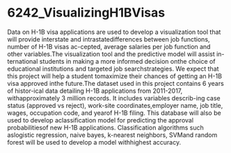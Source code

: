 # 6242_VisualizingH1BVisas

Data on H-1B visa applications are used to develop a visualization tool that will provide interstate and intrastatedifferences between job functions, number of H-1B visas ac-cepted, average salaries per job function and other variables.The visualization tool and the predictive model will assist in-ternational students in making a more informed decision onthe choice of educational institutions and targeted job searchstrategies. We expect that this project will help a student tomaximize their chances of getting an H-1B visa approved inthe future.The dataset used in this project contains 6 years of histor-ical data detailing H-1B applications from 2011-2017, withapproximately 3 million records. It includes variables describ-ing case status (approved vs reject), work-site coordinates,employer name, job title, wages, occupation code, and yearof H-1B filing. This database will also be used to develop aclassification model for predicting the approval probabilitiesof new H-1B applications. Classification algorithms such aslogistic regression, naive bayes, k-nearest neighbors, SVMand random forest will be used to develop a model withhighest accuracy.
